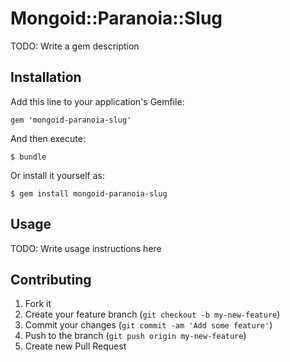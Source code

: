 # Mongoid::Paranoia::Slug

TODO: Write a gem description

## Installation

Add this line to your application's Gemfile:

    gem 'mongoid-paranoia-slug'

And then execute:

    $ bundle

Or install it yourself as:

    $ gem install mongoid-paranoia-slug

## Usage

TODO: Write usage instructions here

## Contributing

1. Fork it
2. Create your feature branch (`git checkout -b my-new-feature`)
3. Commit your changes (`git commit -am 'Add some feature'`)
4. Push to the branch (`git push origin my-new-feature`)
5. Create new Pull Request
